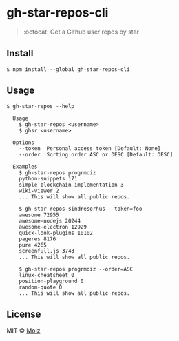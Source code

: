 # gh-star-repos-cli
> :octocat: Get a Github user repos by star

## Install

```
$ npm install --global gh-star-repos-cli
```

## Usage

```
$ gh-star-repos --help

  Usage
    $ gh-star-repos <username>
    $ ghsr <username>

  Options
    --token  Personal access token [Default: None]
    --order  Sorting order ASC or DESC [Default: DESC]

  Examples
    $ gh-star-repos progrmoiz
    python-snippets 171
    simple-blockchain-implementation 3
    wiki-viewer 2
    ... This will show all public repos.

    $ gh-star-repos sindresorhus --token=foo
    awesome 72955
    awesome-nodejs 20244
    awesome-electron 12929
    quick-look-plugins 10102
    pageres 8176
    pure 4265
    screenfull.js 3743
    ... This will show all public repos.

    $ gh-star-repos progrmoiz --order=ASC
    linux-cheatsheet 0
    position-playground 0
    random-quote 0
    ... This will show all public repos.
```


## License

MIT © [Moiz](https://github.com/progrmoiz)
